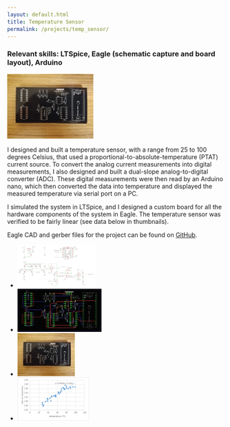 ```yaml
---
layout: default.html
title: Temperature Sensor
permalink: /projects/temp_sensor/
---
```


<h3> Relevant skills: LTSpice, Eagle (schematic capture and board layout), Arduino </h3>

<img src="/assets/images/projects/temp_sensor/temp-sensor_board.jpg" width="200" class="left" alt="alt text" thumbnail="width=200">

I designed and built a temperature sensor, with a range from 25 to 100 degrees Celsius, that used a proportional-to-absolute-temperature (PTAT) current source. To convert the analog current measurements into digital measurements, I also designed and built a dual-slope analog-to-digital converter (ADC). These digital measurements were then read by an Arduino nano, which then converted the data into temperature and displayed the measured temperature via  serial port on a PC. 

I simulated the system in LTSpice, and I designed a custom board for all the hardware components of the system in Eagle. The temperature sensor was verified to be fairly linear (see data below in thumbnails).

Eagle CAD and gerber files for the project can be found on [GitHub](https://github.com/racyan/6301-thermometer).

<div class="clear"></div>

<ul class="image-list">
    <li>
        <a href="/assets/images/projects/temp_sensor/temp-sensor_schematic.png">
        <img src="/assets/images/projects/temp_sensor/temp-sensor_schematic.png" height="100" alt="alt text" thumbnail="height=100"></a>
    </li>
    <li>
        <a href="/assets/images/projects/temp_sensor/temp-sensor_layout.png">
        <img src="/assets/images/projects/temp_sensor/temp-sensor_layout.png" height="100" alt="alt text" thumbnail="height=100"></a>
    </li>
	<li>
        <a href="/assets/images/projects/temp_sensor/temp-sensor_board.jpg">
        <img src="/assets/images/projects/temp_sensor/temp-sensor_board.jpg" height="100" alt="alt text" thumbnail="height=100"></a>
    </li>
    <li>
        <a href="/assets/images/projects/temp_sensor/temp-sensor_data.png">
        <img src="/assets/images/projects/temp_sensor/temp-sensor_data.png" height="100" alt="alt text" thumbnail="height=100"></a>
    </li>
</ul>
